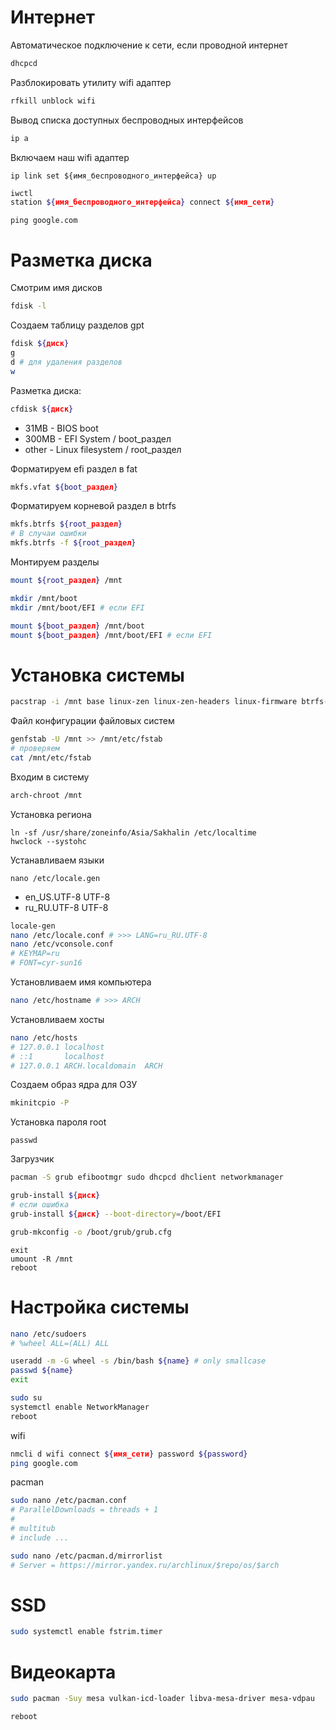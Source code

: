 # Интернет

Автоматическое подключение к сети, если проводной интернет
```sh
dhcpcd
```

Разблокировать утилиту wifi адаптер
```sh
rfkill unblock wifi
```

Вывод списка доступных беспроводных интерфейсов
```sh
ip a
```

Включаем наш wifi адаптер
```
ip link set ${имя_беспроводного_интерфейса} up
```

```sh
iwctl
station ${имя_беспроводного_интерфейса} connect ${имя_сети}
```

```
ping google.com
```

# Разметка диска

Смотрим имя дисков
```sh
fdisk -l
```

Создаем таблицу разделов gpt
```sh
fdisk ${диск}
g
d # для удаления разделов
w
```

Разметка диска:
```sh
cfdisk ${диск}
```
* 31MB - BIOS boot
* 300MB - EFI System / boot_раздел
* other - Linux filesystem / root_раздел

Форматируем efi раздел в fat
```sh
mkfs.vfat ${boot_раздел}
```

Форматируем корневой раздел в btrfs
```sh
mkfs.btrfs ${root_раздел}
# В случаи ошибки
mkfs.btrfs -f ${root_раздел}
```

Монтируем разделы
```sh
mount ${root_раздел} /mnt

mkdir /mnt/boot
mkdir /mnt/boot/EFI # если EFI

mount ${boot_раздел} /mnt/boot
mount ${boot_раздел} /mnt/boot/EFI # если EFI
```

# Установка системы
```sh
pacstrap -i /mnt base linux-zen linux-zen-headers linux-firmware btrfs-progs intel-ucode iucode-tool nano
```

Файл конфигурации файловых систем
```sh
genfstab -U /mnt >> /mnt/etc/fstab
# проверяем
cat /mnt/etc/fstab
```

Входим в систему
```sh
arch-chroot /mnt
```

Установка региона
```
ln -sf /usr/share/zoneinfo/Asia/Sakhalin /etc/localtime
hwclock --systohc
```

Устанавливаем языки
```
nano /etc/locale.gen
```
* en_US.UTF-8 UTF-8
* ru_RU.UTF-8 UTF-8
```sh
locale-gen
nano /etc/locale.conf # >>> LANG=ru_RU.UTF-8
nano /etc/vconsole.conf
# KEYMAP=ru
# FONT=cyr-sun16
```

Установливаем имя компьютера
```sh
nano /etc/hostname # >>> ARCH
```

Установливаем хосты
```sh
nano /etc/hosts
# 127.0.0.1 localhost
# ::1       localhost
# 127.0.0.1 ARCH.localdomain  ARCH
```

Создаем образ ядра для ОЗУ
```sh
mkinitcpio -P
```

Установка пароля root
```
passwd
```

Загрузчик
```sh
pacman -S grub efibootmgr sudo dhcpcd dhclient networkmanager

grub-install ${диск}
# если ошибка
grub-install ${диск} --boot-directory=/boot/EFI

grub-mkconfig -o /boot/grub/grub.cfg
```

```
exit
umount -R /mnt
reboot
```

# Настройка системы

```sh
nano /etc/sudoers
# %wheel ALL=(ALL) ALL
```

```sh
useradd -m -G wheel -s /bin/bash ${name} # only smallcase
passwd ${name}
exit
```

```sh
sudo su
systemctl enable NetworkManager
reboot
```

wifi
```sh
nmcli d wifi connect ${имя_сети} password ${password}
ping google.com
```

pacman
```sh
sudo nano /etc/pacman.conf
# ParallelDownloads = threads + 1
#
# multitub
# include ...

sudo nano /etc/pacman.d/mirrorlist
# Server = https://mirror.yandex.ru/archlinux/$repo/os/$arch
```

# SSD

```sh
sudo systemctl enable fstrim.timer
```


# Видеокарта

```sh
sudo pacman -Suy mesa vulkan-icd-loader libva-mesa-driver mesa-vdpau

reboot
```